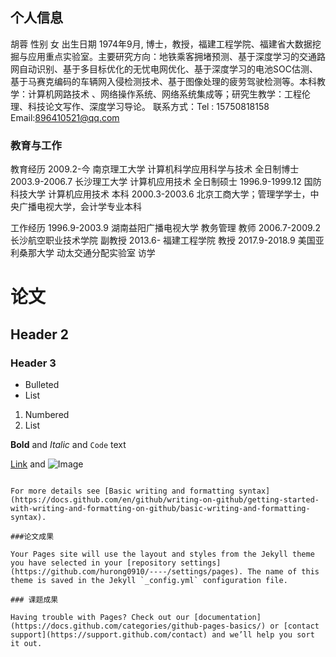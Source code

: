 ## 个人信息

胡蓉  性别 女 出生日期 1974年9月, 博士，教授，福建工程学院、福建省大数据挖掘与应用重点实验室。主要研究方向：地铁乘客拥堵预测、基于深度学习的交通路网自动识别、基于多目标优化的无忧电网优化、基于深度学习的电池SOC估测、基于马赛克编码的车辆网入侵检测技术、基于图像处理的疲劳驾驶检测等。本科教学：计算机网路技术 、网络操作系统、网络系统集成等；研究生教学：工程伦理、科技论文写作、深度学习导论。
联系方式：Tel : 15750818158   Email:896410521@qq.com

### 教育与工作

教育经历
 2009.2-今  南京理工大学  计算机科学应用科学与技术  全日制博士
 2003.9-2006.7  长沙理工大学  计算机应用技术          全日制硕士
 1996.9-1999.12  国防科技大学 计算机应用技术    本科
2000.3-2003.6    北京工商大学；管理学学士，中央广播电视大学，会计学专业本科　

 工作经历
1996.9-2003.9  湖南益阳广播电视大学  教务管理 教师
2006.7-2009.2  长沙航空职业技术学院   副教授
2013.6-         福建工程学院          教授
2017.9-2018.9  美国亚利桑那大学   动太交通分配实验室 访学 
 

# 论文
## Header 2
### Header 3

- Bulleted
- List

1. Numbered
2. List

**Bold** and _Italic_ and `Code` text

[Link](url) and ![Image](src)
```

For more details see [Basic writing and formatting syntax](https://docs.github.com/en/github/writing-on-github/getting-started-with-writing-and-formatting-on-github/basic-writing-and-formatting-syntax).

###论文成果

Your Pages site will use the layout and styles from the Jekyll theme you have selected in your [repository settings](https://github.com/hurong0910/----/settings/pages). The name of this theme is saved in the Jekyll `_config.yml` configuration file.

### 课题成果

Having trouble with Pages? Check out our [documentation](https://docs.github.com/categories/github-pages-basics/) or [contact support](https://support.github.com/contact) and we’ll help you sort it out.
